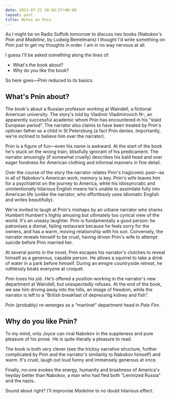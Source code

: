 ```yaml
---
date: 2013-07-21 10:58:57+00:00
layout: post
title: Notes on Pnin
---
```


As I might be on Radio Suffolk tomorrow to discuss two books (Nabokov's <cite>Pnin</cite> and <cite>Madeline</cite>, by Ludwig Bemelmans) I thought I'd write something on <cite>Pnin</cite> just to get my thoughts in order. I am in no way nervous at all.

I guess I'll be asked something along the lines of:

* What's the book about?
* Why do you like the book?

So here goes&#8212;<cite>Pnin</cite> reduced to its basics.

## What's Pnin about?

The book's about a Russian professor working at Waindell, a fictional American university. The story's told by Vladimir Vladimirovich N&#8211;, an apparently successful academic whom Pnin has encountered in his &#8220;staid European period&#8221;. The narrator also claims to have been treated by Pnin's optician father as a child in St Petersburg (a fact Pnin denies. Importantly, we're inclined to believe him over the narrator).

Pnin is a figure of fun&#8212;even his name is awkward. At the start of the book he's stuck on the wrong train, blissfully ignorant of his predicament. The narrator amusingly (if somewhat cruelly) describes his bald head and over eager fondness for American clothing and informal manners in fine detail.

Over the course of the story the narrator relates Pnin's tragicomic past&#8212;as in all of Nabokov's American work, memory is key. Pnin's wife leaves him for a psychiatrist on the journey to America, while his idiosyncratic and unintentionally hilarious English means he's unable to assimilate fully into American life (unlike the narrator, who effortlessly uses idiomatic English and writes beautifully).

We're invited to laugh at Pnin's mishaps by an urbane narrator who shares Humbert Humbert's highly amusing but ultimately too cynical view of the world. It's an uneasy laughter. Pnin is fundamentally a good person: he patronises a dismal, failing restaurant because he feels sorry for the owners, and has a warm, moving relationship with his son. Conversely, the narrator reveals himself to be cruel, having driven Pnin's wife to attempt suicide before Pnin married her.

At several points in the novel, Pnin escapes his narrator's clutches to reveal himself as a generous, capable person. He allows a squirrel to take a drink of water in a park before himself. During an emigre countryside retreat, he ruthlessly beats everyone at croquet.

Pnin loses his job. He's offered a position working in the narrator's new department at Waindell, but unexpectedly refuses. At the end of the book, we see him driving away into the hills, an image of freedom, while the narrator is left to a &#8220;British breakfast of depressing kidney and fish&#8221;.

Pnin (probably) re&#8211;emerges as a &#8220;martinet&#8221; department head in <cite>Pale Fire</cite>.

## Why do you like Pnin?

To my mind, only Joyce can rival Nabokov in the suppleness and pure pleasure of his prose. He is quite literally a pleasure to read.

The book is both very clever (see the tricksy narrative structure, further complicated by Pnin and the narrator's similarity to Nabokov himself) and warm. It's cruel, laugh out loud funny and immensely generous at once.

Finally, no&#8211;one evokes the energy, humanity and brashness of America's heyday better than Nabokov, a man who had fled both &#8220;Leninized Russia&#8221; and the nazis.

Sound about right? I'll improvise <cite>Madeline</cite> to no doubt hilarious effect.